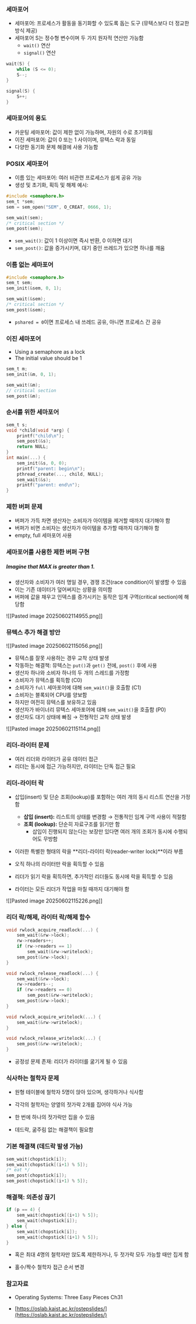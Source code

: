 
### 세마포어

- 세마포어: 프로세스가 활동을 동기화할 수 있도록 돕는 도구 (뮤텍스보다 더 정교한 방식 제공)
- 세마포어 S는 정수형 변수이며 두 가지 원자적 연산만 가능함
    - `wait()` 연산
    - `signal()` 연산

```c
wait(S) {
    while (S <= 0);
    S--;
}

signal(S) {
    S++;
}
```

### 세마포어의 용도

- 카운팅 세마포어: 값이 제한 없이 가능하며, 자원의 수로 초기화됨
- 이진 세마포어: 값이 0 또는 1 사이이며, 뮤텍스 락과 동일
- 다양한 동기화 문제 해결에 사용 가능함

### POSIX 세마포어

- 이름 있는 세마포어: 여러 비관련 프로세스가 쉽게 공유 가능
- 생성 및 초기화, 획득 및 해제 예시:

```c
#include <semaphore.h>
sem_t *sem;
sem = sem_open("SEM", O_CREAT, 0666, 1);

sem_wait(sem);
/* critical section */
sem_post(sem);
```

- `sem_wait()`: 값이 1 이상이면 즉시 반환, 0 이하면 대기
- `sem_post()`: 값을 증가시키며, 대기 중인 쓰레드가 있으면 하나를 깨움

### 이름 없는 세마포어

```c
#include <semaphore.h>
sem_t sem;
sem_init(&sem, 0, 1);

sem_wait(&sem);
/* critical section */
sem_post(&sem);
```

- `pshared = 0`이면 프로세스 내 쓰레드 공유, 아니면 프로세스 간 공유

### 이진 세마포어

- Using a semaphore as a lock
- The initial value should be 1
```c
sem_t m;
sem_init(&m, 0, 1);

sem_wait(&m);
// critical section
sem_post(&m);
```

### 순서를 위한 세마포어

```c
sem_t s;
void *child(void *arg) {
    printf("child\n");
    sem_post(&s);
    return NULL;
}
int main(...) {
    sem_init(&s, 0, 0);
    printf("parent: begin\n");
    pthread_create(..., child, NULL);
    sem_wait(&s);
    printf("parent: end\n");
}
```

### 제한 버퍼 문제

- 버퍼가 가득 차면 생산자는 소비자가 아이템을 제거할 때까지 대기해야 함
- 버퍼가 비면 소비자는 생산자가 아이템을 추가할 때까지 대기해야 함
- empty, full 세마포어 사용

### 세마포어를 사용한 제한 버퍼 구현

##### Imagine that MAX is greater than 1.
 - 생산자와 소비자가 여러 명일 경우, 경쟁 조건(race condition)이 발생할 수 있음
- 이는 기존 데이터가 덮어써지는 상황을 의미함
- 버퍼에 값을 채우고 인덱스를 증가시키는 동작은 임계 구역(critical section)에 해당함

![[Pasted image 20250602114955.png]]

### 뮤텍스 추가 해결 방안

![[Pasted image 20250602115056.png]]

- 뮤텍스를 잘못 사용하는 경우 교착 상태 발생
- 작동하는 해결책: 뮤텍스는 `put()`과 `get()` 전에, `post()` 후에 사용
- 생산자 하나와 소비자 하나의 두 개의 스레드를 가정함
- 소비자가 뮤텍스를 획득함 (C0)
- 소비자가 `full` 세마포어에 대해 `sem_wait()`을 호출함 (C1)
- 소비자는 블록되어 CPU를 양보함
- 하지만 여전히 뮤텍스를 보유하고 있음
- 생산자가 바이너리 뮤텍스 세마포어에 대해 `sem_wait()`을 호출함 (P0)
- 생산자도 대기 상태에 빠짐 → 전형적인 교착 상태 발생

![[Pasted image 20250602115114.png]]

### 리더-라이터 문제

- 여러 리더와 라이터가 공유 데이터 접근
- 리더는 동시에 접근 가능하지만, 라이터는 단독 접근 필요

### 리더-라이터 락

- 삽입(insert) 및 단순 조회(lookup)를 포함하는 여러 개의 동시 리스트 연산을 가정함
	- **삽입 (insert):** 리스트의 상태를 변경함 → 전통적인 임계 구역 사용이 적절함
	- **조회 (lookup):** 단순히 자료구조를 읽기만 함
	    - 삽입이 진행되지 않는다는 보장만 있다면 여러 개의 조회가 동시에 수행되어도 무방함
- 이러한 특별한 형태의 락을 **리더-라이터 락(reader-writer lock)**이라 부름

- 오직 하나의 라이터만 락을 획득할 수 있음
- 리더가 읽기 락을 획득하면, 추가적인 리더들도 동시에 락을 획득할 수 있음
- 라이터는 모든 리더가 작업을 마칠 때까지 대기해야 함

![[Pasted image 20250602115226.png]]
### 리더 락/해제, 라이터 락/해제 함수

```c
void rwlock_acquire_readlock(...) {
    sem_wait(&rw->lock);
    rw->readers++;
    if (rw->readers == 1)
        sem_wait(&rw->writelock);
    sem_post(&rw->lock);
}

void rwlock_release_readlock(...) {
    sem_wait(&rw->lock);
    rw->readers--;
    if (rw->readers == 0)
        sem_post(&rw->writelock);
    sem_post(&rw->lock);
}

void rwlock_acquire_writelock(...) {
    sem_wait(&rw->writelock);
}

void rwlock_release_writelock(...) {
    sem_post(&rw->writelock);
}
```

- 공정성 문제 존재: 리더가 라이터를 굶기게 될 수 있음
    

### 식사하는 철학자 문제

- 원형 테이블에 철학자 5명이 앉아 있으며, 생각하거나 식사함
    
- 각각의 철학자는 양옆의 젓가락 2개를 집어야 식사 가능
    
- 한 번에 하나의 젓가락만 집을 수 있음
    
- 데드락, 굶주림 없는 해결책이 필요함
    

### 기본 해결책 (데드락 발생 가능)

```c
sem_wait(chopstick[i]);
sem_wait(chopstick[(i+1) % 5]);
/* eat */
sem_post(chopstick[i]);
sem_post(chopstick[(i+1) % 5]);
```

### 해결책: 의존성 끊기

```c
if (p == 4) {
    sem_wait(chopstick[(i+1) % 5]);
    sem_wait(chopstick[i]);
} else {
    sem_wait(chopstick[i]);
    sem_wait(chopstick[(i+1) % 5]);
}
```

- 혹은 최대 4명의 철학자만 앉도록 제한하거나, 두 젓가락 모두 가능할 때만 집게 함
    
- 홀수/짝수 철학자 접근 순서 변경
    

### 참고자료

- Operating Systems: Three Easy Pieces Ch31
    
- [https://oslab.kaist.ac.kr/ostepslides/](https://oslab.kaist.ac.kr/ostepslides/)